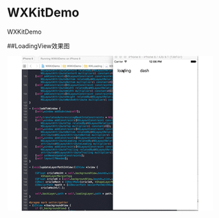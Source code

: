 # WXKitDemo
WXKitDemo

##LoadingView效果图

![Example screenshot](https://github.com/codefunny/WXKitDemo/raw/master/snapshot/loadingView.gif)